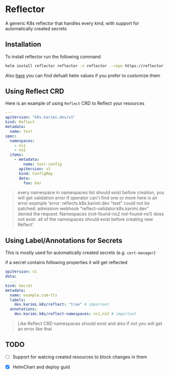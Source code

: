 # Reflector

 A generic K8s reflector that handles every kind, with support for automatically created secrets


## Installation

To install reflector run the following command

```bash
helm install reflector reflector -n reflector --repo https://reflector.karimi.dev --create-namespace
```

Also [hare](./charts/reflector/values.yaml) you can find defualt helm values if you prefer to customize them

## Using Reflect CRD

Here is an example of using `Reflect` CRD to Reflect your resources

```yaml
---
apiVersion: "k8s.karimi.dev/v1"
kind: Reflect
metadata:
  name: test
spec:
  namespaces:
    - ns1
    - ns2
  items:
    - metadata:
        name: test-config
      apiVersion: v1
      kind: ConfigMap
      data:
        foo: bar
```

> every namespace in namespaces list should exist before creation, you will get validation error if operator can't find one or more here is an error example 'error: reflects.k8s.karimi.dev "test" could not be patched: admission webhook "reflect-validator.k8s.karimi.dev" denied the request: Namespaces (not-found-ns2 not-found-ns1) does not exist. all of the namespaces should exist before creating new Reflect'


## Using Label/Annotations for Secrets

This is mostly used for automatically created secrets (e.g. `cert-manager`)

if a secret contains following properties it will get reflected

```yaml
apiVersion: v1
data:
  ...
kind: Secret
metadata:
  name: example.com-tls
  labels:
    dev.karimi.k8s/reflect: "true" # important
  annotations:
    dev.karimi.k8s/reflect-namespaces: ns1,ns2 # important
```

> Like Reflect CRD namespaces should exist and also if not you will get an error like that


## TODO

- [ ] Support for watcing created resources to block changes in them
- [x] HelmChart and deploy guid

